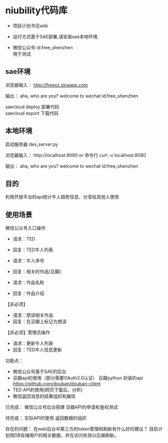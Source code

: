 # niubility代码库

- 项目计划书见wiki

- 运行方式基于SAE部署,请安装sae本地环境.

- 微信公众号
id:free_shenzhen  
用于测试

## sae环境
浏览器输入：
http://freesz.sinaapp.com

输出：
aha, who are you? welcome to wechat id:free_shenzhen

saecloud deploy 部署代码  
saecloud export 下载代码

## 本地环境  
启动服务器
dev_server.py

浏览器输入：
http://localhost:8080
or 
命令行
curl -v localhost:8080

输出：
aha, who are you? welcome to wechat id:free_shenzhen

## 目的
利用开放平台的api统计牛人趋势信息，分享给其他人使用

## 使用场景 

微信公众号入口操作
- 请求：TED
- 回复：TED牛人列表

- 请求：牛人序号
- 回复：相关的作品[豆瓣]

- 请求：作品名称
- 回复：作品介绍

【非必须】
- 请求：想读相关作品
- 回复：在豆瓣上标记为想读

【非必须】管理员操作
- 请求：更新牛人列表
- 回复：TED牛人信息更新


功能点：
- 微信公众号基于SAE的后台
- 豆瓣api的使用（部分需要OAuth2.0认证）
豆瓣python 封装的api
https://github.com/douban/douban-client
- TED API的使用(网页下载后，分析)
- 微信返回消息的结果组织和展现


已完成：
微信公众号后台搭建
豆瓣API的申请和鉴权测试

待完成：
实际API的使用
返回数据的组织

存在的问题：
在web后台中第三方的token管理和刷新有什么好的建议？
目前计划用DB存储用户的相关数据，并在访问失效以后做刷新。









